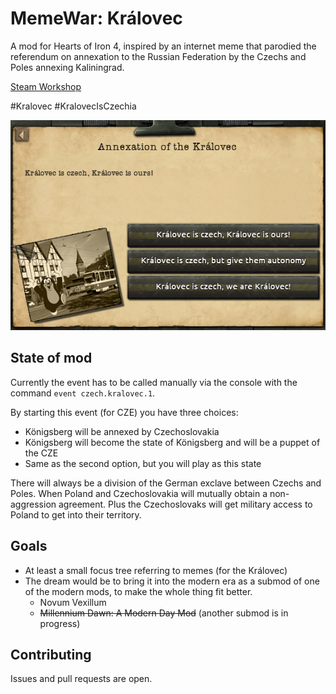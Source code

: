 # MemeWar: Královec

A mod for Hearts of Iron 4, inspired by an internet meme that parodied the referendum on annexation to the Russian Federation by the Czechs and Poles annexing Kaliningrad.

[Steam Workshop](https://steamcommunity.com/sharedfiles/filedetails/?id=2872761198)

#Kralovec #KralovecIsCzechia

![Screenshot of event](thumbnail.png)

## State of mod

Currently the event has to be called manually via the console with the command `event czech.kralovec.1`.

By starting this event (for CZE) you have three choices:

- Königsberg will be annexed by Czechoslovakia
- Königsberg will become the state of Königsberg and will be a puppet of the CZE
- Same as the second option, but you will play as this state

There will always be a division of the German exclave between Czechs and Poles.
When Poland and Czechoslovakia will mutually obtain a non-aggression agreement. Plus the Czechoslovaks will get military access to Poland to get into their territory.

## Goals

- At least a small focus tree referring to memes (for the Královec)
- The dream would be to bring it into the modern era as a submod of one of the modern mods, to make the whole thing fit better.
    - Novum Vexillum
    - ~~Millennium Dawn: A Modern Day Mod~~ (another submod is in progress)

## Contributing

Issues and pull requests are open.